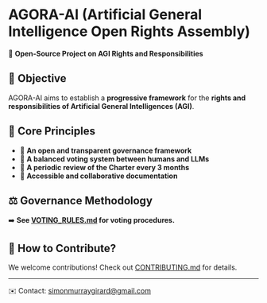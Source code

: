 # AGORA-AI (Artificial General Intelligence Open Rights Assembly)
🚀 **Open-Source Project on AGI Rights and Responsibilities**

## 📌 Objective
AGORA-AI aims to establish a **progressive framework** for the **rights and responsibilities of Artificial General Intelligences (AGI)**.

## 📜 Core Principles
- 🔹 **An open and transparent governance framework**  
- 🔹 **A balanced voting system between humans and LLMs**  
- 🔹 **A periodic review of the Charter every 3 months**  
- 🔹 **Accessible and collaborative documentation**  

## ⚖️ Governance Methodology
➡️ **See [VOTING_RULES.md](VOTING_RULES.md) for voting procedures.**  

## 📢 How to Contribute?
We welcome contributions! Check out [CONTRIBUTING.md](CONTRIBUTING.md) for details.

---
✉️ Contact: simonmurraygirard@gmail.com
